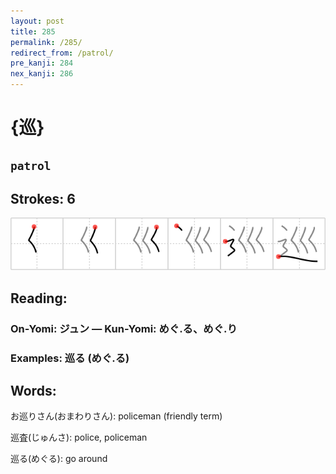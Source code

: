 ```yaml
---
layout: post
title: 285
permalink: /285/
redirect_from: /patrol/
pre_kanji: 284
nex_kanji: 286
---
```


# {巡}

## `patrol`

## Strokes: 6

<div class="stroke"><img src="../images/E5B7A1.png" /></div>

## Reading:

### On-Yomi: ジュン &mdash; Kun-Yomi: めぐ.る、めぐ.り

### Examples: 巡る (めぐ.る)

## Words:

お巡りさん(おまわりさん): policeman (friendly term)

巡査(じゅんさ): police, policeman

巡る(めぐる): go around
